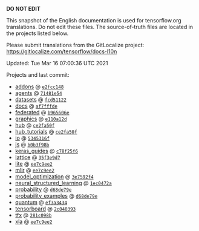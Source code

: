 __DO NOT EDIT__

This snapshot of the English documentation is used for tensorflow.org
translations. Do not edit these files. The source-of-truth files are located in
the projects listed below.

Please submit translations from the GitLocalize project: https://gitlocalize.com/tensorflow/docs-l10n

Updated: Tue Mar 16 07:00:36 UTC 2021

Projects and last commit:

- [addons](https://github.com/tensorflow/addons/tree/master/docs) @ <a href='https://github.com/tensorflow/addons/commit/e2fcc148d129dad0c538ec688958997f207474aa'><code>e2fcc148</code></a>
- [agents](https://github.com/tensorflow/agents/tree/master/docs) @ <a href='https://github.com/tensorflow/agents/commit/71481e544cd409236c35a4aef25943e1f7864b49'><code>71481e54</code></a>
- [datasets](https://github.com/tensorflow/datasets/tree/master/docs) @ <a href='https://github.com/tensorflow/datasets/commit/fcd51122d639b6406648912f27ed9a8446986a84'><code>fcd51122</code></a>
- [docs](https://github.com/tensorflow/docs/tree/master/site/en) @ <a href='https://github.com/tensorflow/docs/commit/af7fffde9d304410f808c8752cfe519ba107ca33'><code>af7fffde</code></a>
- [federated](https://github.com/tensorflow/federated/tree/master/docs) @ <a href='https://github.com/tensorflow/federated/commit/b965606e00431de116bfe6b928f3c1bc4206b205'><code>b965606e</code></a>
- [graphics](https://github.com/tensorflow/graphics/tree/master/tensorflow_graphics/g3doc) @ <a href='https://github.com/tensorflow/graphics/commit/e110a12d055166a8760f9915e3ec4ec3eb3957dd'><code>e110a12d</code></a>
- [hub](https://github.com/tensorflow/hub/tree/master/docs) @ <a href='https://github.com/tensorflow/hub/commit/ce2fa50ff5ffa9ea145e2a1f5a6b231a6da4d31f'><code>ce2fa50f</code></a>
- [hub_tutorials](https://github.com/tensorflow/hub/tree/master/examples/colab) @ <a href='https://github.com/tensorflow/hub/commit/ce2fa50ff5ffa9ea145e2a1f5a6b231a6da4d31f'><code>ce2fa50f</code></a>
- [io](https://github.com/tensorflow/io/tree/master/docs) @ <a href='https://github.com/tensorflow/io/commit/5345316f3ef6a7ad8b4fabc3385f993c5bae6a0c'><code>5345316f</code></a>
- [js](https://github.com/tensorflow/tfjs-website/tree/master/docs) @ <a href='https://github.com/tensorflow/tfjs-website/commit/b0b3f98b5e06ec9bfad894f3c3ccb0d975ad9163'><code>b0b3f98b</code></a>
- [keras_guides](https://github.com/tensorflow/docs/tree/snapshot-keras/site/en/guide/keras) @ <a href='https://github.com/tensorflow/docs/commit/c78f25f6984932c1f9b388e5ae93b94c6b06f7db'><code>c78f25f6</code></a>
- [lattice](https://github.com/tensorflow/lattice/tree/master/docs) @ <a href='https://github.com/tensorflow/lattice/commit/35f3e9d7da7f90a700d7a903e1818e82965f245c'><code>35f3e9d7</code></a>
- [lite](https://github.com/tensorflow/tensorflow/tree/master/tensorflow/lite/g3doc) @ <a href='https://github.com/tensorflow/tensorflow/commit/ee7c9ee21769c95ed13e6b5f7e124f8cf221f40a'><code>ee7c9ee2</code></a>
- [mlir](https://github.com/tensorflow/tensorflow/tree/master/tensorflow/compiler/mlir/g3doc) @ <a href='https://github.com/tensorflow/tensorflow/commit/ee7c9ee21769c95ed13e6b5f7e124f8cf221f40a'><code>ee7c9ee2</code></a>
- [model_optimization](https://github.com/tensorflow/model-optimization/tree/master/tensorflow_model_optimization/g3doc) @ <a href='https://github.com/tensorflow/model-optimization/commit/3e7592f453c2299cfaae25f50ee910e17d3f4604'><code>3e7592f4</code></a>
- [neural_structured_learning](https://github.com/tensorflow/neural-structured-learning/tree/master/g3doc) @ <a href='https://github.com/tensorflow/neural-structured-learning/commit/1ec0472ae44942d56f1800e47ddfe89f52303195'><code>1ec0472a</code></a>
- [probability](https://github.com/tensorflow/probability/tree/master/tensorflow_probability/g3doc) @ <a href='https://github.com/tensorflow/probability/commit/d68de79e67c06ab46509744574a044ccb966c4d5'><code>d68de79e</code></a>
- [probability_examples](https://github.com/tensorflow/probability/tree/master/tensorflow_probability/examples/jupyter_notebooks) @ <a href='https://github.com/tensorflow/probability/commit/d68de79e67c06ab46509744574a044ccb966c4d5'><code>d68de79e</code></a>
- [quantum](https://github.com/tensorflow/quantum/tree/master/docs) @ <a href='https://github.com/tensorflow/quantum/commit/ef3a34341d997d485a7e43335a8ed61a8e7c6ea6'><code>ef3a3434</code></a>
- [tensorboard](https://github.com/tensorflow/tensorboard/tree/master/docs) @ <a href='https://github.com/tensorflow/tensorboard/commit/2c04039362c85cc26dee98df9510e2f6775fb1a7'><code>2c040393</code></a>
- [tfx](https://github.com/tensorflow/tfx/tree/master/docs) @ <a href='https://github.com/tensorflow/tfx/commit/281c098b1584f49263548808c0ebe232ca573115'><code>281c098b</code></a>
- [xla](https://github.com/tensorflow/tensorflow/tree/master/tensorflow/compiler/xla/g3doc) @ <a href='https://github.com/tensorflow/tensorflow/commit/ee7c9ee21769c95ed13e6b5f7e124f8cf221f40a'><code>ee7c9ee2</code></a>

